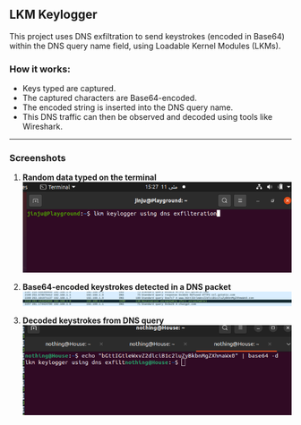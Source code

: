 ## LKM Keylogger

This project uses DNS exfiltration to send keystrokes (encoded in Base64) within the DNS query name field, using Loadable Kernel Modules (LKMs).

### How it works:

- Keys typed are captured.
- The captured characters are Base64-encoded.
- The encoded string is inserted into the DNS query name.
- This DNS traffic can then be observed and decoded using tools like Wireshark.

---

### Screenshots

1. **Random data typed on the terminal**  
   ![Screenshot 1](./images/Screenshot%20from%202025-05-11%2015-27-09.png)

2. **Base64-encoded keystrokes detected in a DNS packet**  
   ![Screenshot 2](./images/Screenshot%20from%202025-05-11%2015-23-02.png)

3. **Decoded keystrokes from DNS query**  
   ![Screenshot 3](./images/Screenshot%20from%202025-05-11%2015-26-52.png)

